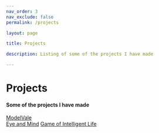 ```yaml
---
nav_order: 3
nav_exclude: false
permalink: /projects

layout: page

title: Projects

description: Listing of some of the projects I have made

---
```


# Projects
#### Some of the projects I have made

[ModelVale](/ModelVale)  
[Eye and Mind](/eyeandmind)
[Game of Intelligent Life](/gil)

